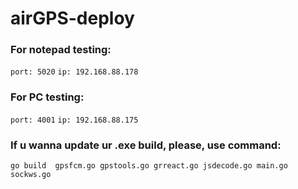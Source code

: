 # airGPS-deploy

<h3>For notepad testing: </h3>

`port: 5020`
 `ip: 192.168.88.178`

<h3>For PC testing: </h3>

`port: 4001`
`ip: 192.168.88.175`

<h3>If u wanna update ur .exe build, please, use command: </h3>
 
 `go build  gpsfcm.go gpstools.go grreact.go jsdecode.go main.go sockws.go`
